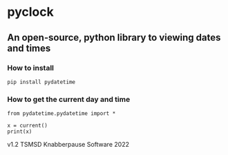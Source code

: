 # pyclock
## An open-source, python library to viewing dates and times

### How to install
```
pip install pydatetime
```
### How to get the current day and time
```
from pydatetime.pydatetime import *

x = current()
print(x)
```

v1.2
TSMSD Knabberpause Software 2022



